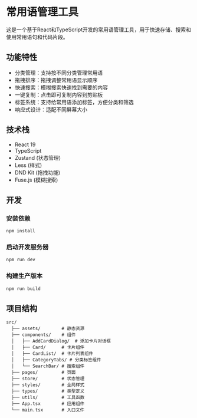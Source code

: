 # 常用语管理工具

这是一个基于React和TypeScript开发的常用语管理工具，用于快速存储、搜索和使用常用语句和代码片段。

## 功能特性

- 分类管理：支持按不同分类管理常用语
- 拖拽排序：拖拽调整常用语显示顺序
- 快速搜索：模糊搜索快速找到需要的内容
- 一键复制：点击即可复制内容到剪贴板
- 标签系统：支持给常用语添加标签，方便分类和筛选
- 响应式设计：适配不同屏幕大小

## 技术栈

- React 19
- TypeScript
- Zustand (状态管理)
- Less (样式)
- DND Kit (拖拽功能)
- Fuse.js (模糊搜索)

## 开发

### 安装依赖

```bash
npm install
```

### 启动开发服务器

```bash
npm run dev
```

### 构建生产版本

```bash
npm run build
```

## 项目结构

```
src/
  ├── assets/        # 静态资源
  ├── components/    # 组件
  │   ├── AddCardDialog/  # 添加卡片对话框
  │   ├── Card/      # 卡片组件
  │   ├── CardList/  # 卡片列表组件
  │   ├── CategoryTabs/ # 分类标签组件
  │   └── SearchBar/ # 搜索组件
  ├── pages/         # 页面
  ├── store/         # 状态管理
  ├── styles/        # 全局样式
  ├── types/         # 类型定义
  ├── utils/         # 工具函数
  ├── App.tsx        # 应用组件
  └── main.tsx       # 入口文件
```